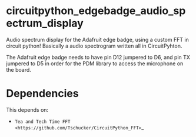 # circuitpython_edgebadge_audio_spectrum_display
Audio spectrum display for the Adafruit edge badge, using a custom FFT in circuit python!
Basically a audio spectrogram written all in CircuitPyhton.

The Adafruit edge badge needs to have pin D12 jumpered to D6, and pin TX jumpered to D5 
in order for the PDM library to access the microphone on the board.

# Dependencies
This depends on:

* `Tea and Tech Time FFT <https://github.com/Tschucker/CircuitPython_FFT>`_
